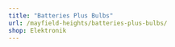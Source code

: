 ```yaml
---
title: "Batteries Plus Bulbs"
url: /mayfield-heights/batteries-plus-bulbs/
shop: Elektronik
---
```

